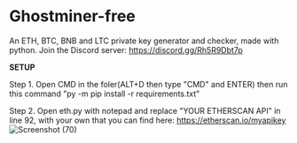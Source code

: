# Ghostminer-free
An ETH, BTC, BNB and LTC private key generator and checker, made with python.
Join the Discord server: https://discord.gg/Rh5R9Dbt7p

______________________SETUP______________________

Step 1. Open CMD in the foler(ALT+D then type "CMD" and ENTER) then run this command "py -m pip install -r requirements.txt"

Step 2. Open eth.py with notepad and replace "YOUR ETHERSCAN API" in line 92, with your own that you can find here: https://etherscan.io/myapikey
![Screenshot (70)](https://user-images.githubusercontent.com/92945282/224675821-4e1135a0-9988-4755-88a0-a65311020035.jpg)
